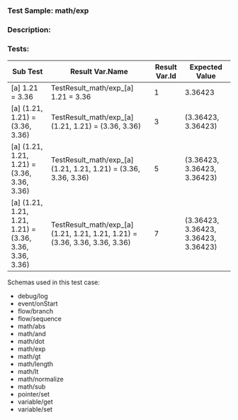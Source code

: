 ### **Test Sample:** math/exp
### **Description:** 

### Tests:
| Sub Test | Result Var.Name | Result Var.Id | Expected Value
| ----------- | ----------- | ----------- |----------- |
| [a] 1.21 = 3.36 | TestResult_math/exp_[a] 1.21 = 3.36 | 1 | 3.36423
| [a] (1.21, 1.21) = (3.36, 3.36) | TestResult_math/exp_[a] (1.21, 1.21) = (3.36, 3.36) | 3 | (3.36423, 3.36423)
| [a] (1.21, 1.21, 1.21) = (3.36, 3.36, 3.36) | TestResult_math/exp_[a] (1.21, 1.21, 1.21) = (3.36, 3.36, 3.36) | 5 | (3.36423, 3.36423, 3.36423)
| [a] (1.21, 1.21, 1.21, 1.21) = (3.36, 3.36, 3.36, 3.36) | TestResult_math/exp_[a] (1.21, 1.21, 1.21, 1.21) = (3.36, 3.36, 3.36, 3.36) | 7 | (3.36423, 3.36423, 3.36423, 3.36423)

Schemas used in this test case:
- debug/log
- event/onStart
- flow/branch
- flow/sequence
- math/abs
- math/and
- math/dot
- math/exp
- math/gt
- math/length
- math/lt
- math/normalize
- math/sub
- pointer/set
- variable/get
- variable/set

